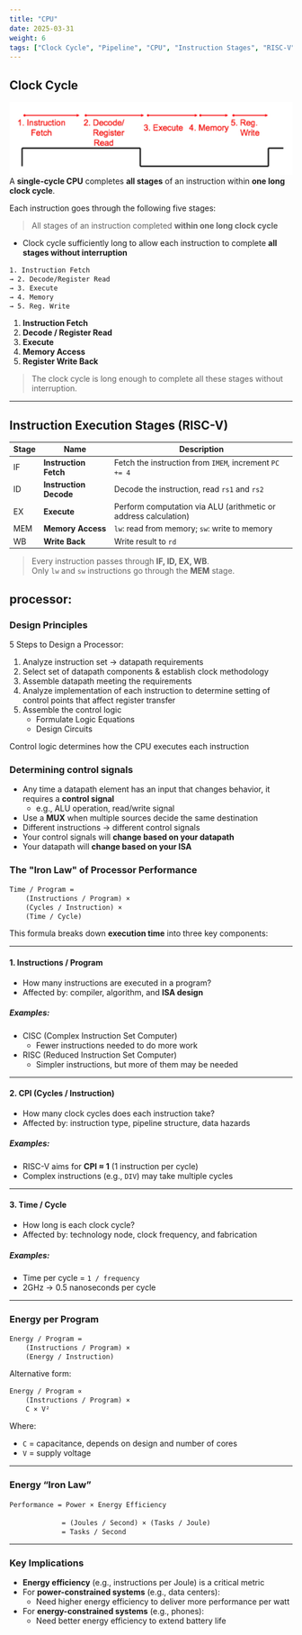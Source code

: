 ```yaml
---
title: "CPU"
date: 2025-03-31
weight: 6
tags: ["Clock Cycle", "Pipeline", "CPU", "Instruction Stages", "RISC-V"]
---
```


## Clock Cycle
![alt text](image.png)
A **single-cycle CPU** completes **all stages** of an instruction within **one long clock cycle**.

Each instruction goes through the following five stages:
> All stages of an instruction completed **within one long clock cycle**

- Clock cycle sufficiently long to allow each instruction to complete **all stages without interruption**

```
1. Instruction Fetch 
→ 2. Decode/Register Read 
→ 3. Execute 
→ 4. Memory 
→ 5. Reg. Write
```

1. **Instruction Fetch**
2. **Decode / Register Read**
3. **Execute**
4. **Memory Access**
5. **Register Write Back**

> The clock cycle is long enough to complete all these stages without interruption.

---

## Instruction Execution Stages (RISC-V)

| Stage | Name                        | Description |
|-------|-----------------------------|-------------|
| IF    | **Instruction Fetch**       | Fetch the instruction from `IMEM`, increment `PC += 4` |
| ID    | **Instruction Decode**      | Decode the instruction, read `rs1` and `rs2` |
| EX    | **Execute**                 | Perform computation via ALU (arithmetic or address calculation) |
| MEM   | **Memory Access**           | `lw`: read from memory; `sw`: write to memory |
| WB    | **Write Back**              | Write result to `rd` |

> Every instruction passes through **IF, ID, EX, WB**.  
> Only `lw` and `sw` instructions go through the **MEM** stage.


## processor:

### Design Principles

5 Steps to Design a Processor:

1. Analyze instruction set → datapath requirements  
2. Select set of datapath components & establish clock methodology  
3. Assemble datapath meeting the requirements  
4. Analyze implementation of each instruction to determine setting of control points that affect register transfer  
5. Assemble the control logic
   - Formulate Logic Equations  
   - Design Circuits  

Control logic determines how the CPU executes each instruction

### Determining control signals

- Any time a datapath element has an input that changes behavior, it requires a **control signal**
  - e.g., ALU operation, read/write signal  
- Use a **MUX** when multiple sources decide the same destination  
- Different instructions → different control signals
- Your control signals will **change based on your datapath**
- Your datapath will **change based on your ISA**


### The "Iron Law" of Processor Performance

```
Time / Program = 
    (Instructions / Program) × 
    (Cycles / Instruction) × 
    (Time / Cycle)
```

This formula breaks down **execution time** into three key components:

---

#### 1. Instructions / Program

- How many instructions are executed in a program?
- Affected by: compiler, algorithm, and **ISA design**

##### Examples:
- CISC (Complex Instruction Set Computer)
  - Fewer instructions needed to do more work
- RISC (Reduced Instruction Set Computer)
  - Simpler instructions, but more of them may be needed

---

#### 2. CPI (Cycles / Instruction)

- How many clock cycles does each instruction take?
- Affected by: instruction type, pipeline structure, data hazards

##### Examples:
- RISC-V aims for **CPI ≈ 1** (1 instruction per cycle)
- Complex instructions (e.g., `DIV`) may take multiple cycles

---

#### 3. Time / Cycle

- How long is each clock cycle?
- Affected by: technology node, clock frequency, and fabrication

##### Examples:
- Time per cycle = `1 / frequency`
- 2GHz → 0.5 nanoseconds per cycle

---

### Energy per Program

```
Energy / Program = 
    (Instructions / Program) × 
    (Energy / Instruction)
```

Alternative form:

```
Energy / Program ∝ 
    (Instructions / Program) × 
    C × V²
```

Where:
- `C` = capacitance, depends on design and number of cores  
- `V` = supply voltage

---

### Energy “Iron Law”

```
Performance = Power × Energy Efficiency

             = (Joules / Second) × (Tasks / Joule)
             = Tasks / Second
```

---

### Key Implications

- **Energy efficiency** (e.g., instructions per Joule) is a critical metric
- For **power-constrained systems** (e.g., data centers):
  - Need higher energy efficiency to deliver more performance per watt
- For **energy-constrained systems** (e.g., phones):
  - Need better energy efficiency to extend battery life

